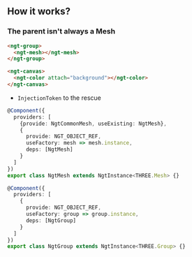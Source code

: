 ## How it works?

### The parent isn't always a Mesh

```html
<ngt-group>
  <ngt-mesh></ngt-mesh>
</ngt-group>
```

```html
<ngt-canvas>
  <ngt-color attach="background"></ngt-color>
</ngt-canvas>
```

- `InjectionToken` to the rescue

```ts
@Component({
  providers: [
    {provide: NgtCommonMesh, useExisting: NgtMesh},
    {
      provide: NGT_OBJECT_REF,
      useFactory: mesh => mesh.instance,
      deps: [NgtMesh]
    }
  ]
})
export class NgtMesh extends NgtInstance<THREE.Mesh> {}

@Component({
  providers: [
    {
      provide: NGT_OBJECT_REF,
      useFactory: group => group.instance,
      deps: [NgtGroup]
    }
  ]
})
export class NgtGroup extends NgtInstance<THREE.Group> {}
```
